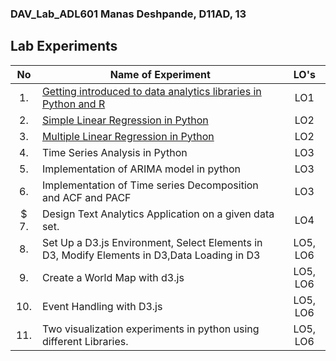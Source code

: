 ### DAV_Lab_ADL601 Manas Deshpande, D11AD, 13

## Lab Experiments
| No | Name of Experiment | LO's |
| :--: | ------------------ | :----: |
| 1. | [Getting introduced to data analytics libraries in Python and R](https://github.com/manasdeshpande/DAV_Lab/blob/main/DAV_Exp1.ipynb) | LO1 |
| 2. | [Simple Linear Regression in Python](https://github.com/manasdeshpande/DAV_Lab/blob/main/exp2/exp2_DAV_D11AD_13.ipynb) | LO2 |
| 3. | [Multiple Linear Regression in Python](https://github.com/manasdeshpande/DAV_Lab/blob/main/Exp3/DAV_EXP3.ipynb) | LO2 |
| 4. | Time Series Analysis in Python | LO3 |
| 5. | Implementation of ARIMA model in python | LO3 |
| 6. | Implementation of Time series Decomposition and ACF and PACF | LO3 |
| $ 7. | Design Text Analytics Application on a given data set. | LO4 |
| 8. | Set Up a D3.js Environment, Select Elements in D3, Modify Elements in D3,Data Loading in D3 | LO5, LO6 |
| 9. | Create a World Map with d3.js |LO5, LO6 | 
| 10. | Event Handling with D3.js | LO5, LO6 |
| 11. | Two visualization experiments in python using different Libraries. | LO5, LO6 |
